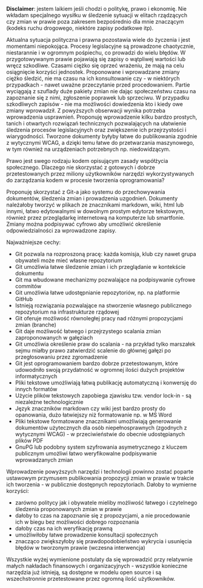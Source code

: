 **Disclaimer**: jestem laikiem jeśli chodzi o politykę, prawo i ekonomię. 
Nie wkładam specjalnego wysiłku w śledzenie sytuacji w elitach rządzących czy zmian w prawie poza zakresem bezpośrednio dla mnie znaczącym (kodeks ruchu drogowego, niektóre zapisy podatkowe itp). 

Aktualna sytuacja polityczna i prawna pozostawia wiele do życzenia i jest momentami niepokojąca. 
Procesy legislacyjne są prowadzone chaotycznie, niestarannie i w ogromnym pośpiechu, co prowadzi do wielu błędów. 
W przygotowywanym prawie pojawiają się zapisy o wątpliwej wartości lub wręcz szkodliwe. 
Czasami ciężko się oprzeć wrażeniu, że mają na celu osiągnięcie korzyści jednostek. 
Proponowane i wprowadzane zmiany ciężko śledzić, nie ma czasu na ich konsultowanie czy - w niektórych przypadkach - nawet uważne przeczytanie przed procedowaniem. 
Partie wyciągają z szuflady duże pakiety zmian nie dając społeczeństwu czasu na zapoznanie się z nimi, zgłoszenie poprawek lub sprzeciwu. 
W przypadku szkodliwych zapisów - nie ma możliwości dowiedzenia kto i kiedy owe zmiany wprowadził. 
Z powyższych obserwacji wynika potrzeba wprowadzenia usprawnień. 
Proponuję wprowadzenie kilku bardzo prostych, tanich i otwartych rozwiązań technicznych pozwalających na ułatwienie śledzenia procesów legislacyjnych oraz zwiększenie ich przejrzystości i wiarygodności. 
Tworzone dokumenty byłyby łatwe do publikowania zgodnie z wytycznymi WCAG, a dzięki temu łatwe do przetwarzania maszynowego, w tym również na urządzeniach potrzebnych np. niedowidzącym.

Prawo jest swego rodzaju kodem opisującym zasady współżycia społecznego. 
Dlaczego nie skorzystać z gotowych i dobrze przetestowanych przez miliony użytkowników narzędzi wykorzystywanych do zarządzania kodem w procesie tworzenia oprogramowania?

Proponuję skorzystać z Git-a jako systemu do przechowywania dokumentów, śledzenia zmian i prowadzenia uzgodnień. 
Dokumenty należałoby tworzyć w plikach ze znacznikami markdown, wiki, html lub innymi, łatwo edytowalnymi w dowolnym prostym edytorze tekstowym, również przez przeglądarkę internetową na komputerze lub smartfonie. 
Zmiany można podpisywać cyfrowo aby umożliwić określenie odpowiedzialności za wprowadzone zapisy.

Najważniejsze cechy:
- Git pozwala na rozproszoną pracę: każda komisja, klub czy nawet grupa obywateli może mieć własne repozytorium
- Git umożliwia łatwe śledzenie zmian i ich przeglądanie w kontekście dokumentu
- Git ma wbudowane mechanizmy pozwalające na podpisywanie cyfrowe commitów
- Git umożliwia łatwe udostępnianie repozytoriów, np. na platformie GitHub
- Istnieją rozwiązania pozwalające na stworzenie własnego publicznego repozytorium na infrastrukturze rządowej
- Git oferuje możliwość równoległej pracy nad różnymi propozycjami zmian (branche)
- Git daje możliwość łatwego i przejrzystego scalania zmian zaproponowanych w gałęziach
- Git umożliwia określenie praw do scalania - na przykład tylko marszałek sejmu miałby prawo zatwierdzić scalenie do głównej gałęzi po przegłosowaniu przez zgromadzenie
- Git jest oprogramowaniem bardzo dobrze przetestowanym, które udowodniło swoją przydatność w ogromnej ilości dużych projektów informatycznych
- Pliki tekstowe umożliwiają łatwą publikację automatyczną i konwersję do innych formatów
- Użycie plików tekstowych zapobiega zjawisku tzw. vendor lock-in - są niezależne technologicznie
- Język znaczników markdown czy wiki jest bardzo prosty do opanowania, dużo łatwiejszy niż formatowanie np. w MS Word
- Pliki tekstowe formatowane znacznikami umożliwiają generowanie dokumentów użytecznych dla osób niepełnosprawnych (zgodnych z wytycznymi WCAG) - w przeciwieństwie do obecnie udostępianych plików PDF
- GnuPG lub podobny system szyfrowania asymetrycznego z kluczem publicznym umożliwi łatwo weryfikowalne podpisywanie wprowadzanych zmian

Wprowadzenie powyższych narzędzi i technologii powinno zostać poparte ustawowym przymusem publikowania propozycji zmian w prawie w trakcie ich tworzenia - w publicznie dostępnych repozytoriach. 
Dałoby to wymierne korzyści:
- zarówno politycy jak i obywatele mieliby możliwość łatwego i czytelnego śledzenia proponowanych zmian w prawie
- dałoby to czas na zapoznanie się z propozycjami, a nie procedowanie ich w biegu bez możliwości dobrego rozpoznania
- dałoby czas na ich weryfikację prawną 
- umożliwiłoby łatwe prowadzenie konsultacji społecznych
- znacząco zwiększyłoby się prawdopodobieństwo wykrycia i usunięcia błędów w tworzonym prawie (wczesna interwencja)

Wszystkie wyżej wymienione postulaty da się wprowadzić przy relatywnie małych nakładach finansowych i organizacyjnych - wszystkie konieczne narzędzia już istnieją, są dostępne w modelu open source i są wszechstronnie przetestowane przez ogromną ilość użytkowników.

